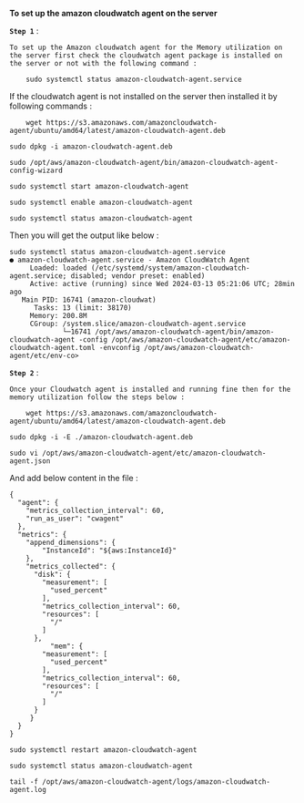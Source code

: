 **To set up the amazon cloudwatch agent on the server** 


**`Step 1`** : 

	To set up the Amazon cloudwatch agent for the Memory utilization on the server first check the cloudwatch agent package is installed on the server or not with the following command : 

```
	sudo systemctl status amazon-cloudwatch-agent.service 
```


If the cloudwatch agent is not installed on the server then installed it by following commands :  

```
	wget https://s3.amazonaws.com/amazoncloudwatch-agent/ubuntu/amd64/latest/amazon-cloudwatch-agent.deb
```

```
sudo dpkg -i amazon-cloudwatch-agent.deb
```

```
sudo /opt/aws/amazon-cloudwatch-agent/bin/amazon-cloudwatch-agent-config-wizard
```

```
sudo systemctl start amazon-cloudwatch-agent
```

```
sudo systemctl enable amazon-cloudwatch-agent
```

```
sudo systemctl status amazon-cloudwatch-agent
```

Then you will get the output like below : 

```
sudo systemctl status amazon-cloudwatch-agent.service 
● amazon-cloudwatch-agent.service - Amazon CloudWatch Agent
     Loaded: loaded (/etc/systemd/system/amazon-cloudwatch-agent.service; disabled; vendor preset: enabled)
     Active: active (running) since Wed 2024-03-13 05:21:06 UTC; 28min ago
   Main PID: 16741 (amazon-cloudwat)
      Tasks: 13 (limit: 38170)
     Memory: 200.8M
     CGroup: /system.slice/amazon-cloudwatch-agent.service
             └─16741 /opt/aws/amazon-cloudwatch-agent/bin/amazon-cloudwatch-agent -config /opt/aws/amazon-cloudwatch-agent/etc/amazon-cloudwatch-agent.toml -envconfig /opt/aws/amazon-cloudwatch-agent/etc/env-co>
```

**`Step 2`** :

	Once your Cloudwatch agent is installed and running fine then for the memory utilization follow the steps below : 

```
	wget https://s3.amazonaws.com/amazoncloudwatch-agent/ubuntu/amd64/latest/amazon-cloudwatch-agent.deb
```


```
sudo dpkg -i -E ./amazon-cloudwatch-agent.deb
```


```
sudo vi /opt/aws/amazon-cloudwatch-agent/etc/amazon-cloudwatch-agent.json
```

And add below content in the file : 

```
{
  "agent": {
    "metrics_collection_interval": 60,
    "run_as_user": "cwagent"
  },
  "metrics": {
    "append_dimensions": {
        "InstanceId": "${aws:InstanceId}"
    },
    "metrics_collected": {
      "disk": {
        "measurement": [
          "used_percent"
        ],
        "metrics_collection_interval": 60,
        "resources": [
          "/"
        ]
      },
          "mem": {
        "measurement": [
          "used_percent"
        ],
        "metrics_collection_interval": 60,
        "resources": [
          "/"
        ]
      }
     }
  }
}

```



```
sudo systemctl restart amazon-cloudwatch-agent
```

```
sudo systemctl status amazon-cloudwatch-agent
```

```
tail -f /opt/aws/amazon-cloudwatch-agent/logs/amazon-cloudwatch-agent.log
```

